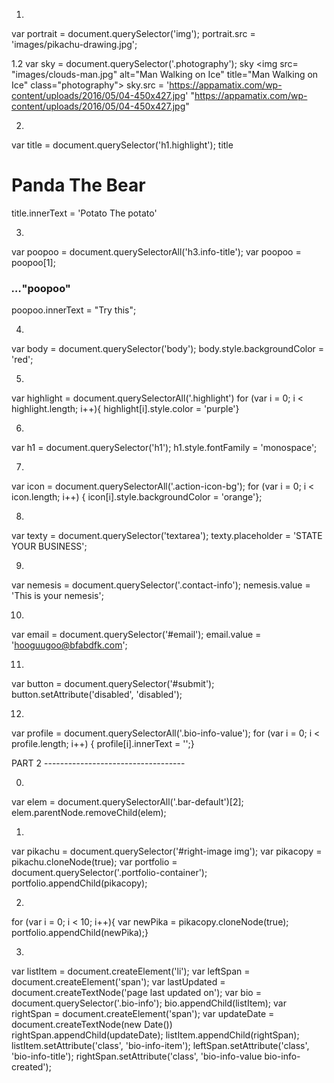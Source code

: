 
1.
var portrait = document.querySelector('img');
portrait.src = 'images/pikachu-drawing.jpg';

1.2
var sky = document.querySelector('.photography');
sky
<img src=​"images/​clouds-man.jpg" alt=​"Man Walking on Ice" title=​"Man Walking on Ice" class=​"photography">​
sky.src = 'https://appamatix.com/wp-content/uploads/2016/05/04-450x427.jpg'
"https://appamatix.com/wp-content/uploads/2016/05/04-450x427.jpg"

2.
var title = document.querySelector('h1.highlight');
title
<h1 class=​"highlight">​Panda The Bear​</h1>​
title.innerText = 'Potato The potato'

3.
var poopoo = document.querySelectorAll('h3.info-title');
var poopoo = poopoo[1];
<h3 class=​"info-title">​<i class=​"icon-suitcase">​…​</i>​"poopoo"</h3>​
poopoo.innerText = "Try this";

4.
var body = document.querySelector('body');
body.style.backgroundColor = 'red';

5.
var highlight = document.querySelectorAll('.highlight')
for (var i = 0; i < highlight.length; i++){ highlight[i].style.color = 'purple'}

6.
var h1 = document.querySelector('h1');
h1.style.fontFamily = 'monospace';

7.
var icon = document.querySelectorAll('.action-icon-bg');
for (var i = 0; i < icon.length; i++) { icon[i].style.backgroundColor = 'orange'};

8.
var texty = document.querySelector('textarea');
texty.placeholder = 'STATE YOUR BUSINESS';

9.
var nemesis = document.querySelector('.contact-info');
nemesis.value = 'This is your nemesis';

10.
var email = document.querySelector('#email');
email.value = 'hooguugoo@bfabdfk.com';

11.
var button = document.querySelector('#submit');
button.setAttribute('disabled', 'disabled');

12.
var profile = document.querySelectorAll('.bio-info-value');
for (var i = 0; i < profile.length; i++) {
    profile[i].innerText = '';}


PART 2 -----------------------------------

0.
var elem = document.querySelectorAll('.bar-default')[2];
elem.parentNode.removeChild(elem);

1.
var pikachu = document.querySelector('#right-image img');
var pikacopy = pikachu.cloneNode(true);
var portfolio = document.querySelector('.portfolio-container');
portfolio.appendChild(pikacopy);

2.
for (var i = 0; i < 10; i++){
    var newPika = pikacopy.cloneNode(true);
    portfolio.appendChild(newPika);}

3.
var listItem = document.createElement('li');
var leftSpan = document.createElement('span');
var lastUpdated = document.createTextNode('page last updated on');
var bio = document.querySelector('.bio-info');
bio.appendChild(listItem);
var rightSpan = document.createElement('span');
var updateDate = document.createTextNode(new Date())
rightSpan.appendChild(updateDate);
listItem.appendChild(rightSpan);
listItem.setAttribute('class', 'bio-info-item');
leftSpan.setAttribute('class', 'bio-info-title');
rightSpan.setAttribute('class', 'bio-info-value bio-info-created');
